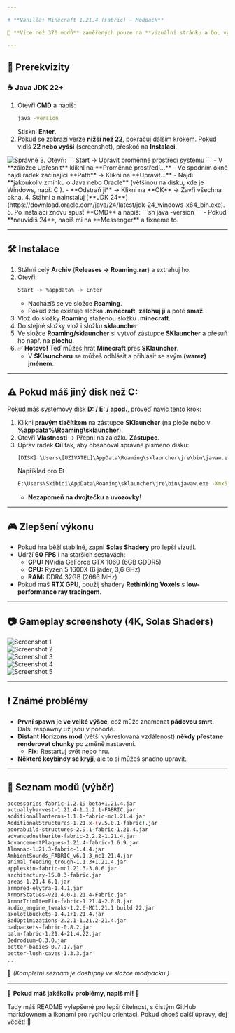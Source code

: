 ```yaml
---

# **Vanilla+ Minecraft 1.21.4 (Fabric) – Modpack**  

💎 **Více než 370 modů** zaměřených pouze na **vizuální stránku a QoL vylepšení**, přičemž zachovávají **Vanilla gameplay a feel**.  

---
```


## 📌 **Prerekvizity**  

### ☕ **Java JDK 22+**  
1. Otevři **CMD** a napiš:  
   ```sh
   java -version
   ```
   Stiskni **Enter**.  
2. Pokud se zobrazí verze **nižší než 22**, pokračuj dalším krokem. Pokud vidíš **22 nebo vyšší** (screenshot), přeskoč na **Instalaci**.
 <img src="https://github.com/IamLuxray/VanillaPlus/blob/main/screen1.PNG?raw=true" alt="Správně">
3. Otevři:  
   ```
   Start -> Upravit proměnné prostředí systému  
   ```
   - V **záložce Upřesnit** klikni na **Proměnné prostředí...**  
   - Ve spodním okně najdi řádek začínající **Path** → Klikni na **Upravit...**  
   - Najdi **jakoukoliv zmínku o Java nebo Oracle** (většinou na disku, kde je Windows, např. C:).  
   - **Odstraň ji** → Klikni na **OK** → Zavři všechna okna.  
4. Stáhni a nainstaluj [**JDK 24**](https://download.oracle.com/java/24/latest/jdk-24_windows-x64_bin.exe).  
5. Po instalaci znovu spusť **CMD** a napiš:  
   ```sh
   java -version
   ```
   - Pokud **neuvidíš 24**, napiš mi na **Messenger** a fixneme to.  

---

## 🛠️ **Instalace**  

1. Stáhni celý **Archiv** (**Releases → Roaming.rar**) a extrahuj ho.  
2. Otevři:  
   ```sh
   Start -> %appdata% -> Enter
   ```
   - Nacházíš se ve složce **Roaming**.  
   - Pokud zde existuje složka **.minecraft**, **zálohuj ji** a poté **smaž**.  
3. Vlož do složky **Roaming** staženou složku **.minecraft**.  
4. Do stejné složky vlož i složku **sklauncher**.  
5. Ve složce **Roaming/sklauncher** si vytvoř zástupce **SKlauncher** a přesuň ho např. na **plochu**.  
6. ✅ **Hotovo!** Teď můžeš hrát **Minecraft** přes **SKlauncher**.  
   - V **SKlauncheru** se můžeš odhlásit a přihlásit se svým **(warez) jménem**.  

---

## ⚠️ **Pokud máš jiný disk než C:**  

Pokud máš systémový disk **D: / E: / apod.**, proveď navíc tento krok:  

1. Klikni **pravým tlačítkem** na zástupce **SKlauncher** (na ploše nebo v **%appdata%\Roaming\sklauncher**).  
2. Otevři **Vlastnosti** → Přepni na záložku **Zástupce**.  
3. Uprav řádek **Cíl** tak, aby obsahoval správné písmeno disku:  
   ```sh
   [DISK]:\Users\[UZIVATEL]\AppData\Roaming\sklauncher\jre\bin\javaw.exe -Xmx512M -jar "[DISK]:\Users\[UZIVATEL]\AppData\Roaming\sklauncher\SKlauncher.jar"
   ```
   Například pro **E:**  
   ```sh
   E:\Users\Skibidi\AppData\Roaming\sklauncher\jre\bin\javaw.exe -Xmx512M -jar "E:\Users\Skibidi\AppData\Roaming\sklauncher\SKlauncher.jar"
   ```
   - **Nezapomeň na dvojtečku a uvozovky!**  

---

## 🎮 **Zlepšení výkonu**  

- Pokud hra běží stabilně, zapni **Solas Shadery** pro lepší vizuál.  
- Udrží **60 FPS** i na starších sestavách:  
  - **GPU:** NVidia GeForce GTX 1060 (6GB GDDR5)  
  - **CPU:** Ryzen 5 1600X (6 jader, 3,6 GHz)  
  - **RAM:** DDR4 32GB (2666 MHz)  
- Pokud máš **RTX GPU**, použij shadery **Rethinking Voxels** s **low-performance ray tracingem**.  

---

## 📷 **Gameplay screenshoty (4K, Solas Shaders)**  

![Screenshot 1](2025-03-27_21.57.29_4K.png?raw=true)  
![Screenshot 2](2025-03-27_22.49.37_4K.png?raw=true)  
![Screenshot 3](2025-03-27_22.48.08_4K.png?raw=true)  
![Screenshot 4](2025-03-27_23.18.06_4K.png?raw=true)  
![Screenshot 5](2025-03-27_23.19.32_4K.png?raw=true)  

---

## ❗ **Známé problémy**  

- **První spawn** je **ve velké výšce**, což může znamenat **pádovou smrt**. Další respawny už jsou v pohodě.  
- **Distant Horizons mod** (větší vykreslovaná vzdálenost) **někdy přestane renderovat chunky** po změně nastavení.  
  - **Fix:** Restartuj svět nebo hru.  
- **Některé keybindy se kryjí**, ale to si můžeš snadno upravit.  

---

## 📜 **Seznam modů (výběr)**  

```sh
accessories-fabric-1.2.19-beta+1.21.4.jar
actuallyharvest-1.21.4-1.1.2.1-FABRIC.jar
additionallanterns-1.1.1-fabric-mc1.21.4.jar
AdditionalStructures-1.21.x-(v.5.0.1-fabric).jar
adorabuild-structures-2.9.1-fabric-1.21.4.jar
advancednetherite-fabric-2.2.2-1.21.4.jar
AdvancementPlaques-1.21.4-fabric-1.6.9.jar
Almanac-1.21.3-fabric-1.4.4.jar
AmbientSounds_FABRIC_v6.1.3_mc1.21.4.jar
animal_feeding_trough-1.1.3+1.21.4.jar
appleskin-fabric-mc1.21.3-3.0.6.jar
architectury-15.0.3-fabric.jar
areas-1.21.4-6.1.jar
armored-elytra-1.4.1.jar
ArmorStatues-v21.4.0-1.21.4-Fabric.jar
ArmorTrimItemFix-fabric-1.21.4-2.0.0.jar
audio_engine_tweaks-1.2.6-MC1.21.1 build 22.jar
axolotlbuckets-1.4.1+1.21.4.jar
BadOptimizations-2.2.1-1.21.2-21.4.jar
badpackets-fabric-0.8.2.jar
balm-fabric-1.21.4-21.4.22.jar
Bedrodium-0.3.0.jar
better-babies-0.7.17.jar
better-lush-caves-1.3.3.jar
...
```
📁 _(Kompletní seznam je dostupný ve složce modpacku.)_  

---

📩 **Pokud máš jakékoliv problémy, napiš mi!** 🚀  

Tady máš README vylepšené pro lepší čitelnost, s čistým GitHub markdownem a ikonami pro rychlou orientaci. Pokud chceš další úpravy, dej vědět! 🚀
